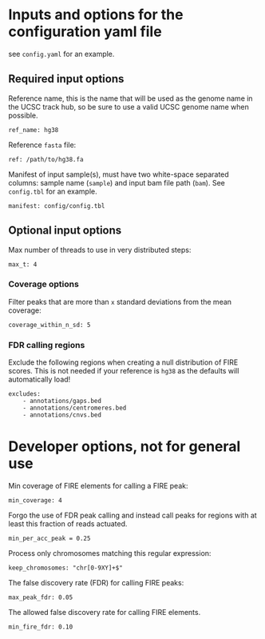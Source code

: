 # Inputs and options for the configuration yaml file
see `config.yaml` for an example.

## Required input options
Reference name, this is the name that will be used as the genome name in the UCSC track hub, so be sure to use a valid UCSC genome name when possible. 
```
ref_name: hg38
```
Reference `fasta` file:
```
ref: /path/to/hg38.fa
```
Manifest of input sample(s), must have two white-space separated columns: sample name (`sample`) and input bam file path (`bam`). See `config.tbl` for an example.
```
manifest: config/config.tbl
```


## Optional input options
Max number of threads to use in very distributed steps:
```
max_t: 4
```

### Coverage options
Filter peaks that are more than `x` standard deviations from the mean coverage:
```
coverage_within_n_sd: 5
```

### FDR calling regions
Exclude the following regions when creating a null distribution of FIRE scores. This is not needed if your reference is `hg38` as the defaults will automatically load!
```
excludes:
    - annotations/gaps.bed
    - annotations/centromeres.bed
    - annotations/cnvs.bed
```

# Developer options, not for general use
Min coverage of FIRE elements for calling a FIRE peak:
```
min_coverage: 4
```
Forgo the use of FDR peak calling and instead call peaks for regions with at least this fraction of reads actuated.
```
min_per_acc_peak = 0.25
```
Process only chromosomes matching this regular expression:
```
keep_chromosomes: "chr[0-9XY]+$"
```
The false discovery rate (FDR) for calling FIRE peaks:
```
max_peak_fdr: 0.05
```
The allowed false discovery rate for calling FIRE elements. 
```
min_fire_fdr: 0.10
```
